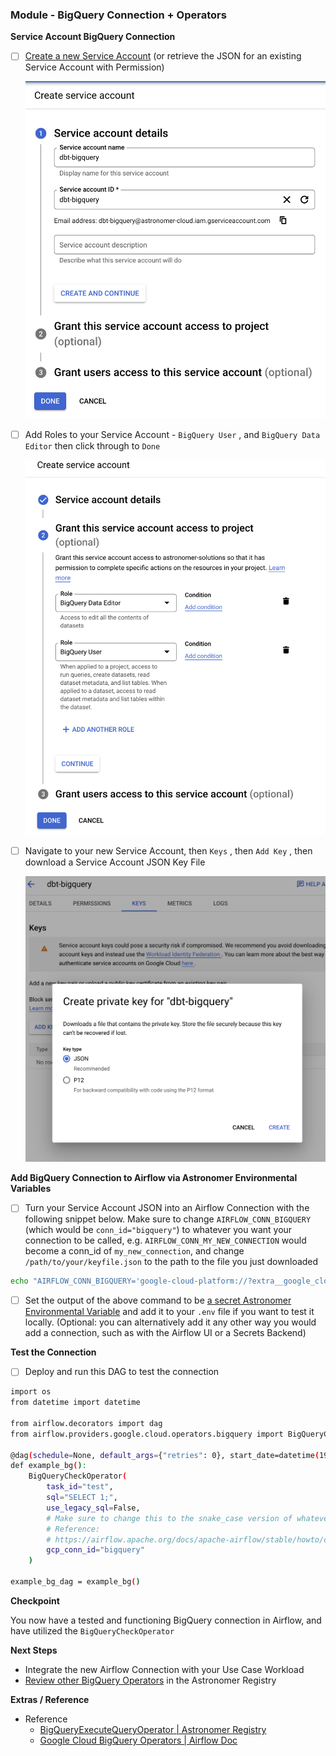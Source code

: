 
### Module - BigQuery Connection + Operators

**Service Account BigQuery Connection**

- [ ]  [Create a new Service Account](https://console.cloud.google.com/iam-admin/serviceaccounts/create) (or retrieve the JSON for an existing Service Account with Permission)

    ![Untitled](../images/Untitled%2064.png)

- [ ]  Add Roles to your Service Account - `BigQuery User` , and `BigQuery Data Editor` then click through to `Done`

    ![Untitled](../images/Untitled%2065.png)

- [ ]  Navigate to your new Service Account, then `Keys` , then `Add Key` , then download a Service Account JSON Key File

    ![Untitled](../images/Untitled%2066.png)


**Add BigQuery Connection to Airflow via Astronomer Environmental Variables**

- [ ]  Turn your Service Account JSON into an Airflow Connection with the following snippet below.  Make sure to change `AIRFLOW_CONN_BIGQUERY` (which would be `conn_id="bigquery"`) to whatever you want your connection to be called, e.g. `AIRFLOW_CONN_MY_NEW_CONNECTION` would become a conn_id of `my_new_connection`, and change `/path/to/your/keyfile.json` to the path to the file you just downloaded

```bash
echo "AIRFLOW_CONN_BIGQUERY='google-cloud-platform://?extra__google_cloud_platform__keyfile_dict=$(python -c "import sys, json, urllib.parse; print(urllib.parse.quote(json.dumps(json.loads(open(sys.argv[1]).read()))))" /path/to/your/keyfile.json )'"
```

- [ ]  Set the output of the above command to be [a secret Astronomer Environmental Variable](https://docs.astronomer.io/astro/environment-variables#set-environment-variables-via-the-cloud-ui) and add it to your `.env` file if you want to test it locally. (Optional: you can alternatively add it any other way you would add a connection, such as with the Airflow UI or a Secrets Backend)

**Test the Connection**

- [ ]  Deploy and run this DAG to test the connection

```bash
import os
from datetime import datetime

from airflow.decorators import dag
from airflow.providers.google.cloud.operators.bigquery import BigQueryCheckOperator

@dag(schedule=None, default_args={"retries": 0}, start_date=datetime(1970, 1, 1))
def example_bg():
    BigQueryCheckOperator(
        task_id="test",
        sql="SELECT 1;",
        use_legacy_sql=False,
        # Make sure to change this to the snake_case version of whatever your AIRFLOW_CONN_XYZ is called
        # Reference:
        # https://airflow.apache.org/docs/apache-airflow/stable/howto/connection.html#storing-connections-in-environment-variables
        gcp_conn_id="bigquery"
    )

example_bg_dag = example_bg()
```

**Checkpoint**

You now have a tested and functioning BigQuery connection in Airflow, and have utilized the `BigQueryCheckOperator`

**Next Steps**

- Integrate the new Airflow Connection with your Use Case Workload
- [Review other BigQuery Operators](https://registry.astronomer.io/modules?query=bigquery&page=1) in the Astronomer Registry

**Extras / Reference**

- Reference
    - [BigQueryExecuteQueryOperator | Astronomer Registry](https://registry.astronomer.io/providers/google/modules/bigqueryexecutequeryoperator)
    - [Google Cloud BigQuery Operators | Airflow Doc](https://airflow.apache.org/docs/apache-airflow-providers-google/stable/operators/cloud/bigquery.html)
